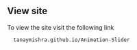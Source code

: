 
## View site

To view the site visit the following link

```bash
  tanaymishra.github.io/Animation-Slider
```

  